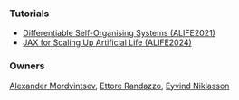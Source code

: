 
<script src="twgl-full.min.js"></script>
<script type="module" src="ca.js"></script>

<style>
canvas {
    width: 100%;
}
</style>
<canvas id=canvas width="512" height="256"></canvas>


### Tutorials

* [Differentiable Self-Organising Systems (ALIFE2021)](./alife21_tutorial/)
* [JAX for Scaling Up Artificial Life (ALIFE2024)](./jax_alife24/)


### Owners

[Alexander Mordvintsev](https://znah.net/),
[Ettore Randazzo](https://oteret.github.io/),
[Eyvind Niklasson](https://eyvind.me/)


<script type="module">
    import {CA} from "./ca.js"
    const canvas = document.getElementById('canvas');
    const gl = canvas.getContext('webgl', { alpha: false })
    const size = [512, 256];
    const ca = new CA(gl, size);
    ca.uniforms.mousePos = size;
    let stepPerFrame = 8.0;

    function triggerMousePos(e) {
        const rect = canvas.getBoundingClientRect();
        const x = (e.clientX - rect.left)/rect.width;
        const y = (e.clientY - rect.top)/rect.height;
        const [w, h] = size;
        ca.uniforms.mousePos = [x*w, (1.0-y)*h];
        if (stepPerFrame<=0.0) {
            requestAnimationFrame(render);
        }
        stepPerFrame = 4.0;
    }

    canvas.addEventListener('mousemove', triggerMousePos);
    canvas.addEventListener('touchmove', e=>{
        for (const t of e.changedTouches) {
            triggerMousePos(t);
        }
    });


    function render() {
        if (stepPerFrame <= 0.0) {
            return;
        }
        for(let i=0; i<stepPerFrame; ++i) {
            ca.step();
        }
        stepPerFrame -= 0.025;
        twgl.bindFramebufferInfo(gl);
        ca.render();
        requestAnimationFrame(render);
    }
    render();

</script>
